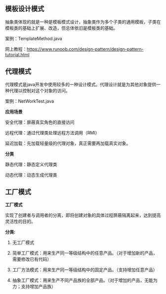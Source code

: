 ## 模板设计模式
抽象类体现的就是一种是模板模式设计，抽象类作为多个子类的通用模板，子类在模板类的基础上扩展、改造，但总体依旧是模板类的基础。

案例：TemplateMethod.java

网上教程：https://www.runoob.com/design-pattern/design-pattern-tutorial.html

## 代理模式
代理模式是java开发中使用较多的一种设计模式。代理设计就是为其他对象提供一种代理以控制对这个对象的访问。

案例：NetWorkTest.java

**应用场景**

安全代理：屏蔽真实角色的直接访问

远程代理：通过代理类处理远程方法调用（RMI）

延迟加载：先加载轻量级的代理对象，真正需要再加载真实对象。

**分类**

静态代理：静态定义代理类

动态代理：动态生成代理类

## 工厂模式

**工厂模式**

实现了创建者与调用者的分离，即将创建对象的具体过程屏蔽隔离起来，达到提高灵活性的目的。

**分类:**

1) 无工厂模式

2) 简单工厂模式：用来生产同一等级结构中的任意产品。（对于增加新的产品，需要修改已有代码）

3) 工厂方法模式：用来生产同一等级结构中的固定产品。（支持增加任意产品）

4) 抽象工厂模式：用来生产不同产品族的全部产品。（对于增加的产品，无能为力；支持增加产品族）

